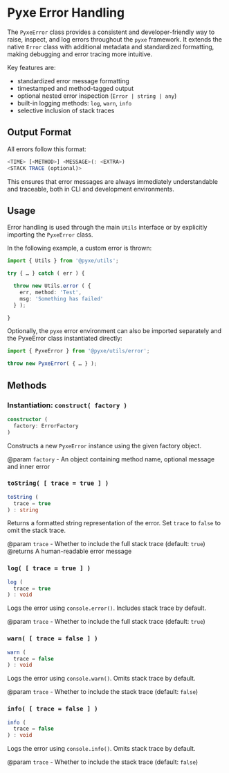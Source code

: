 # Pyxe Error Handling

The `PyxeError` class provides a consistent and developer-friendly way to raise, inspect, and log errors throughout the `pyxe` framework. It extends the native `Error` class with additional metadata and standardized formatting, making debugging and error tracing more intuitive.

Key features are:

- standardized error message formatting
- timestamped and method-tagged output
- optional nested error inspection (`Error | string | any`)
- built-in logging methods: `log`, `warn`, `info`
- selective inclusion of stack traces

## Output Format

All errors follow this format:

```js
<TIME> [<METHOD>] <MESSAGE>(: <EXTRA>)
<STACK TRACE (optional)>
```

This ensures that error messages are always immediately understandable and traceable, both in CLI and development environments.

## Usage

Error handling is used through the main `Utils` interface or by explicitly importing the `PyxeError` class.

In the following example, a custom error is thrown:

```ts
import { Utils } from '@pyxe/utils';

try { … } catch ( err ) {

  throw new Utils.error ( {
    err, method: 'Test',
    msg: 'Something has failed'
  } );

}
```

Optionally, the `pyxe` error environment can also be imported separately and the PyxeError class instantiated directly:

```ts
import { PyxeError } from '@pyxe/utils/error';

throw new PyxeError( { … } );
```

## Methods

### Instantiation: `construct( factory )`

```ts
constructor (
  factory: ErrorFactory
)
```

Constructs a new `PyxeError` instance using the given factory object.

@param `factory` - An object containing method name, optional message and inner error

### `toString( [ trace = true ] )`

```ts
toString (
  trace = true
) : string
```

Returns a formatted string representation of the error. Set `trace` to `false` to omit the stack trace.

@param `trace` - Whether to include the full stack trace (default: `true`)  
@returns A human-readable error message

### `log( [ trace = true ] )`

```ts
log (
  trace = true
) : void
```

Logs the error using `console.error()`. Includes stack trace by default.

@param `trace` - Whether to include the full stack trace (default: `true`)

### `warn( [ trace = false ] )`

```ts
warn (
  trace = false
) : void
```

Logs the error using `console.warn()`. Omits stack trace by default.

@param `trace` - Whether to include the stack trace (default: `false`)

### `info( [ trace = false ] )`

```ts
info (
  trace = false
) : void
```

Logs the error using `console.info()`. Omits stack trace by default.

@param `trace` - Whether to include the stack trace (default: `false`)
